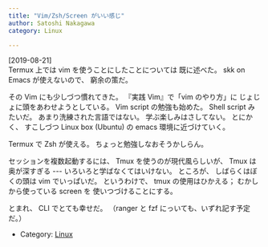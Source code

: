 ```yaml
---
title: "Vim/Zsh/Screen がいい感じ"
author: Satoshi Nakagawa
category: Linux

---
```


[2019-08-21]  
 Termux 上では vim を使うことにしたことについては
既に述べた。
skk on Emacs が使えないので、
窮余の策だ。

 その Vim にも少しづつ慣れてきた。
『実践 Vim』で「vim のやり方」に
じょじょに頭をあわせようとしている。
Vim script の勉強も始めた。
Shell script みたいだ。
あまり洗練された言語ではない。
学ぶ楽しみはさしてない。
とにかく、
すこしづつ Linux box (Ubuntu) の
emacs 環境に近づけていく。

 Termux で Zsh が使える。
ちょっと勉強しなおそうかしらん。

 セッションを複数起動するには、
Tmux を使うのが現代風らしいが、
Tmux は奥が深すぎる ---
いろいろと学ばなくてはいけない。
ところが、
しばらくはぼくの頭は vim でいっぱいだ。
というわけで、
tmux の使用はひかえる；
むかしから使っている screen を
使いつづけることにする。

 とまれ、
CLI でとても幸せだ。
（ranger と fzf にっいても、いずれ記す予定だ。）

- Category: [Linux](/categories.html#Linux)

